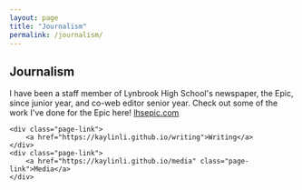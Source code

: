 ```yaml
---
layout: page
title: "Journalism"
permalink: /journalism/
---
```

<head>
	<link rel="stylesheet" type="text/css" href="/page.css">
</head>
<body>
	<h2>Journalism</h2>
	I have been a staff member of Lynbrook High School's newspaper, the Epic, since junior year, and co-web editor senior year. Check out some of the work I've done for the Epic here!
	<a href="https://lhsepic.com/">lhsepic.com</a>

	
	<div class="page-link">
		<a href="https://kaylinli.github.io/writing">Writing</a>
	</div>
	<div class="page-link">
		<a href="https://kaylinli.github.io/media" class="page-link">Media</a>
	</div>
</body>